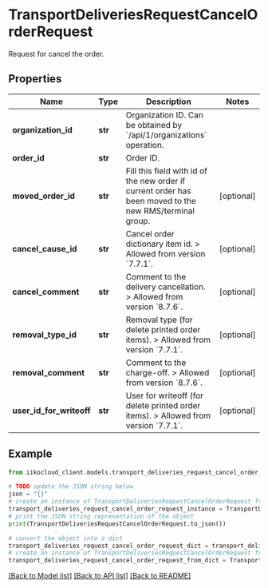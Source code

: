# TransportDeliveriesRequestCancelOrderRequest

Request for cancel the order.

## Properties

Name | Type | Description | Notes
------------ | ------------- | ------------- | -------------
**organization_id** | **str** | Organization ID.                Can be obtained by &#x60;/api/1/organizations&#x60; operation. | 
**order_id** | **str** | Order ID. | 
**moved_order_id** | **str** | Fill this field with id of the new order if current order has been moved to the new RMS/terminal group. | [optional] 
**cancel_cause_id** | **str** | Cancel order dictionary item id.   &gt; Allowed from version &#x60;7.7.1&#x60;. | [optional] 
**cancel_comment** | **str** | Comment to the delivery cancellation.   &gt; Allowed from version &#x60;8.7.6&#x60;. | [optional] 
**removal_type_id** | **str** | Removal type (for delete printed order items).   &gt; Allowed from version &#x60;7.7.1&#x60;. | [optional] 
**removal_comment** | **str** | Comment to the charge-off.   &gt; Allowed from version &#x60;8.7.6&#x60;. | [optional] 
**user_id_for_writeoff** | **str** | User for writeoff (for delete printed order items).   &gt; Allowed from version &#x60;7.7.1&#x60;. | [optional] 

## Example

```python
from iikocloud_client.models.transport_deliveries_request_cancel_order_request import TransportDeliveriesRequestCancelOrderRequest

# TODO update the JSON string below
json = "{}"
# create an instance of TransportDeliveriesRequestCancelOrderRequest from a JSON string
transport_deliveries_request_cancel_order_request_instance = TransportDeliveriesRequestCancelOrderRequest.from_json(json)
# print the JSON string representation of the object
print(TransportDeliveriesRequestCancelOrderRequest.to_json())

# convert the object into a dict
transport_deliveries_request_cancel_order_request_dict = transport_deliveries_request_cancel_order_request_instance.to_dict()
# create an instance of TransportDeliveriesRequestCancelOrderRequest from a dict
transport_deliveries_request_cancel_order_request_from_dict = TransportDeliveriesRequestCancelOrderRequest.from_dict(transport_deliveries_request_cancel_order_request_dict)
```
[[Back to Model list]](../README.md#documentation-for-models) [[Back to API list]](../README.md#documentation-for-api-endpoints) [[Back to README]](../README.md)


